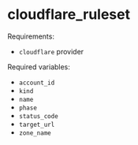 # cloudflare_ruleset

Requirements:
- `cloudflare` provider

Required variables:
- `account_id`
- `kind`
- `name`
- `phase`
- `status_code`
- `target_url`
- `zone_name`
